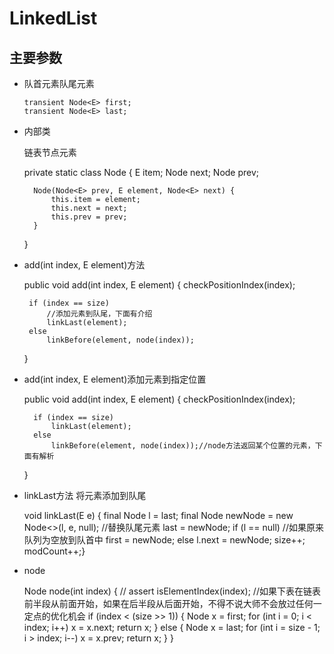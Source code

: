 # LinkedList

## 主要参数

* 队首元素队尾元素

      transient Node<E> first;
	  transient Node<E> last;


* 内部类

	链表节点元素


    private static class Node<E> {
        E item;
        Node<E> next;
        Node<E> prev;

        Node(Node<E> prev, E element, Node<E> next) {
            this.item = element;
            this.next = next;
            this.prev = prev;
        }
    }

*  add(int index, E element)方法


    public void add(int index, E element) {
        checkPositionIndex(index);

        if (index == size)
			//添加元素到队尾，下面有介绍
            linkLast(element);
        else
            linkBefore(element, node(index));
    }
	

* add(int index, E element)添加元素到指定位置


    public void add(int index, E element) {
        checkPositionIndex(index);

        if (index == size)
            linkLast(element);
        else
            linkBefore(element, node(index));//node方法返回某个位置的元素，下面有解析
    }


* linkLast方法
将元素添加到队尾


     void linkLast(E e) {
        final Node<E> l = last;
        final Node<E> newNode = new Node<>(l, e, null);
		//替换队尾元素
        last = newNode;
        if (l == null)
		//如果原来队列为空放到队首中
            first = newNode;
        else
            l.next = newNode;
        size++;
        modCount++;}
    

* node


    Node<E> node(int index) {
        // assert isElementIndex(index);
		//如果下表在链表前半段从前面开始，如果在后半段从后面开始，不得不说大师不会放过任何一定点的优化机会
        if (index < (size >> 1)) {
            Node<E> x = first;
            for (int i = 0; i < index; i++)
                x = x.next;
            return x;
        } else {
            Node<E> x = last;
            for (int i = size - 1; i > index; i--)
                x = x.prev;
            return x;
        }
    }